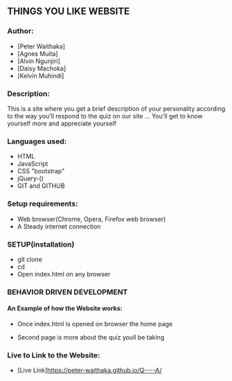 ## THINGS YOU LIKE WEBSITE

### Author:
* [Peter Waithaka]
* [Agnes Muita]
* [Alvin Ngunjiri]
* [Daisy Machoka]
* [Kelvin Muhindi]
### Description:
This is a site where you get a brief description of your personality according to the way you'll respond to the quiz on our site ... 
You'll get to know yourself more and appreciate yourself


### Languages used:
* HTML
* JavaScript
* CSS "bootstrap"
* jQuery-() 
* GIT and GITHUB


### Setup requirements:
* Web browser(Chrome, Opera, Firefox web browser)
* A Steady internet connection

### SETUP(installation)
* git clone 
* cd 
* Open index.html on any browser

### BEHAVIOR DRIVEN DEVELOPMENT
#### An Example of how the  Website works:

* Once index.html is opened on browser the home page 

* Second page is more about the quiz youll be taking 


### Live to Link to the Website:
* [Live Link]https://peter-waithaka.github.io/Q----A/
